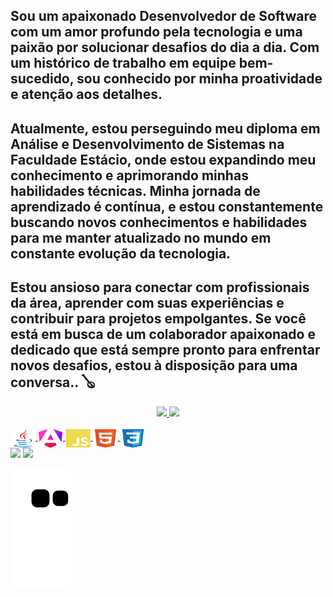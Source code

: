 ## Sou um apaixonado Desenvolvedor de Software com um amor profundo pela tecnologia e uma paixão por solucionar desafios do dia a dia. Com um histórico de trabalho em equipe bem-sucedido, sou conhecido por minha proatividade e atenção aos detalhes.

## Atualmente, estou perseguindo meu diploma em Análise e Desenvolvimento de Sistemas na Faculdade Estácio, onde estou expandindo meu conhecimento e aprimorando minhas habilidades técnicas. Minha jornada de aprendizado é contínua, e estou constantemente buscando novos conhecimentos e habilidades para me manter atualizado no mundo em constante evolução da tecnologia.

 ## Estou ansioso para conectar com profissionais da área, aprender com suas experiências e contribuir para projetos empolgantes. Se você está em busca de um colaborador apaixonado e dedicado que está sempre pronto para enfrentar novos desafios, estou à disposição para uma conversa.. 🪕

<div align="center">
  <a href="https://github.com/EudesGomes017">
  <img height="180em" src="https://github-readme-stats.vercel.app/api?username=EudesGomes017&show_icons=true&theme=dark&include_all_commits=true&count_private=true"/>
  <img height="180em" src="https://github-readme-stats.vercel.app/api/top-langs/?username=EudesGomes017&layout=compact&langs_count=7&theme=dark"/>
</div>
<div style="display: inline_block"><br>

  <img align="center" alt="Eudes-JAVA" height="30" width="40" src="https://raw.githubusercontent.com/devicons/devicon/master/icons/java/java-original.svg">
    <img align="center" alt="Eudes-Csharp" height="30" width="40" src="https://raw.githubusercontent.com/devicons/devicon/master/icons/angular/angular-original.svg" />
 
  <img align="center" alt="Eudes-Js" height="30" width="40" src="https://raw.githubusercontent.com/devicons/devicon/master/icons/javascript/javascript-plain.svg">
  <img align="center" alt="Eudes-HTML" height="30" width="40" src="https://raw.githubusercontent.com/devicons/devicon/master/icons/html5/html5-original.svg">
  <img align="center" alt="Eudes-CSS" height="30" width="40" src="https://raw.githubusercontent.com/devicons/devicon/master/icons/css3/css3-original.svg">

  


</div>
  
  
 
  
  
  <div> 
  <a href = "mailto:eudesgomes017@gmail.com"><img src="https://img.shields.io/badge/-Gmail-%23333?style=for-the-badge&logo=gmail&logoColor=white" target="_blank"></a>
  <a href="https://www.linkedin.com/in/eudes-gomes-1b3b94b5/" target="_blank"><img src="https://img.shields.io/badge/-LinkedIn-%230077B5?style=for-the-badge&logo=linkedin&logoColor=white" target="_blank"></a> 
 
  ![Snake animation](https://github.com/rafaballerini/rafaballerini/blob/output/github-contribution-grid-snake.svg)
 
</div>
